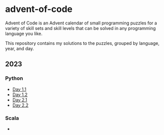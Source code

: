 # advent-of-code

Advent of Code is an Advent calendar of small programming puzzles for a variety of 
skill sets and skill levels that can be solved in any programming language you like. 

This repository contains my solutions to the puzzles, grouped by language, year, and day.

## 2023

### Python

- [Day 1.1](./python/2023/day_1_1.py)
- [Day 1.2](./python/2023/day_1_2.py)
- [Day 2.1](./python/2023/day_2_1.py)
- [Day 2.2](./python/2023/day_2_2.py)

### Scala

- 

